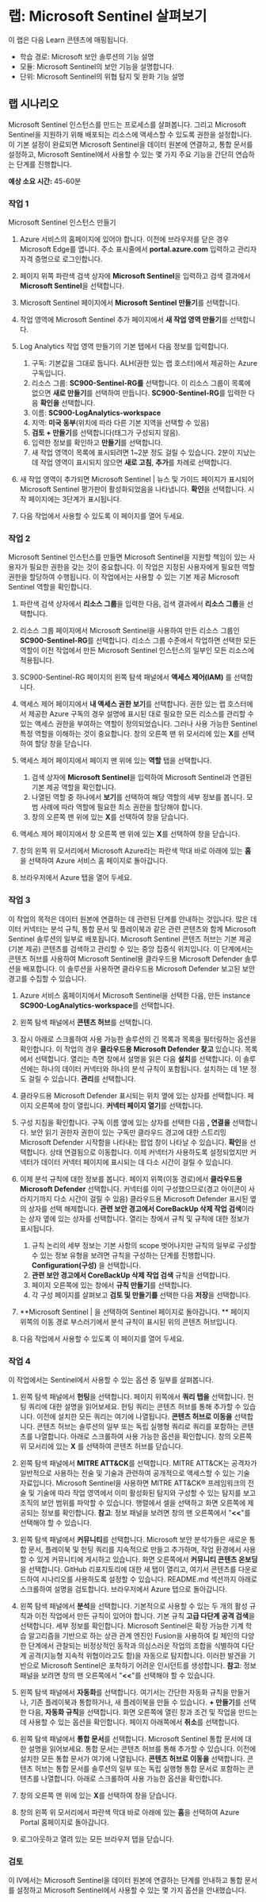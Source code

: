 <!---
---
랩: 제목: 'Microsoft Sentinel 탐색' 학습 경로/모듈/제목: '학습 경로: Microsoft 보안 솔루션의 기능 설명; 모듈 3: Microsoft Sentinel의 보안 기능 설명 단원 3: Microsoft Sentinel의 위협 탐지 및 완화 기능 설명
---
--->

# 랩: Microsoft Sentinel 살펴보기

이 랩은 다음 Learn 콘텐츠에 매핑됩니다.

- 학습 경로: Microsoft 보안 솔루션의 기능 설명
- 모듈: Microsoft Sentinel의 보안 기능을 설명합니다.
- 단위: Microsoft Sentinel의 위협 탐지 및 완화 기능 설명

## 랩 시나리오

Microsoft Sentinel 인스턴스를 만드는 프로세스를 살펴봅니다.  그리고 Microsoft Sentinel을 지원하기 위해 배포되는 리소스에 액세스할 수 있도록 권한을 설정합니다.  이 기본 설정이 완료되면 Microsoft Sentinel을 데이터 원본에 연결하고, 통합 문서를 설정하고, Microsoft Sentinel에서 사용할 수 있는 몇 가지 주요 기능을 간단히 연습하는 단계를 진행합니다.

**예상 소요 시간:** 45-60분

### 작업 1

Microsoft Sentinel 인스턴스 만들기

1. Azure 서비스의 홈페이지에 있어야 합니다.  이전에 브라우저를 닫은 경우 Microsoft Edge를 엽니다. 주소 표시줄에서 **portal.azure.com** 입력하고 관리자 자격 증명으로 로그인합니다.

1. 페이지 위쪽 파란색 검색 상자에 **Microsoft Sentinel**을 입력하고 검색 결과에서 **Microsoft Sentinel**을 선택합니다.

1. Microsoft Sentinel 페이지에서 **Microsoft Sentinel 만들기**를 선택합니다.

1. 작업 영역에 Microsoft Sentinel 추가 페이지에서 **새 작업 영역 만들기**를 선택합니다.

1. Log Analytics 작업 영역 만들기의 기본 탭에서 다음 정보를 입력합니다.
    1. 구독: 기본값을 그대로 둡니다. ALH(권한 있는 랩 호스터)에서 제공하는 Azure 구독입니다.
    1. 리소스 그룹: **SC900-Sentinel-RG를** 선택합니다. 이 리소스 그룹이 목록에 없으면 **새로 만들기**를 선택하여 만듭니다. **SC900-Sentinel-RG**를 입력한 다음 **확인을** 선택합니다.
    1. 이름: **SC900-LogAnalytics-workspace**
    1. 지역: **미국 동부**(위치에 따라 다른 기본 지역을 선택할 수 있음)
    1. **검토 + 만들기**를 선택합니다(태그가 구성되지 않음).
    1. 입력한 정보를 확인하고 **만들기**를 선택합니다.
    1. 새 작업 영역이 목록에 표시되려면 1~2분 정도 걸릴 수 있습니다. 2분이 지났는데 작업 영역이 표시되지 않으면 **새로 고침**, **추가**를 차례로 선택합니다.

1. 새 작업 영역이 추가되면 Microsoft Sentinel | 뉴스 및 가이드 페이지가 표시되어 Microsoft Sentinel 평가판이 활성화되었음을 나타냅니다.  **확인**을 선택합니다.  시작 페이지에는 3단계가 표시됩니다.

1. 다음 작업에서 사용할 수 있도록 이 페이지를 열어 두세요.

### 작업 2

Microsoft Sentinel 인스턴스를 만들면 Microsoft Sentinel을 지원할 책임이 있는 사용자가 필요한 권한을 갖는 것이 중요합니다.  이 작업은 지정된 사용자에게 필요한 역할 권한을 할당하여 수행됩니다.  이 작업에서는 사용할 수 있는 기본 제공 Microsoft Sentinel 역할을 확인합니다.

1. 파란색 검색 상자에서 **리소스 그룹**을 입력한 다음, 검색 결과에서 **리소스 그룹**을 선택합니다. 

1. 리소스 그룹 페이지에서 Microsoft Sentinel을 사용하여 만든 리소스 그룹인 **SC900-Sentinel-RG**를 선택합니다.  리소스 그룹 수준에서 작업하면 선택한 모든 역할이 이전 작업에서 만든 Microsoft Sentinel 인스턴스의 일부인 모든 리소스에 적용됩니다.

1. SC900-Sentinel-RG 페이지의 왼쪽 탐색 패널에서 **액세스 제어(IAM)** 를 선택합니다.

1. 액세스 제어 페이지에서 **내 액세스 권한 보기**를 선택합니다.  권한 있는 랩 호스터에서 제공한 Azure 구독의 경우 설명에 표시된 대로 필요한 모든 리소스를 관리할 수 있는 액세스 권한을 부여하는 역할이 정의되었습니다. 그러나 사용 가능한 Sentinel 특정 역할을 이해하는 것이 중요합니다.  창의 오른쪽 맨 위 모서리에 있는 **X**를 선택하여 할당 창을 닫습니다.

1. 액세스 제어 페이지에서 페이지 맨 위에 있는 **역할** 탭을 선택합니다.
    1. 검색 상자에 **Microsoft Sentinel**을 입력하여 Microsoft Sentinel과 연결된 기본 제공 역할을 확인합니다.
    1. 나열된 역할 중 하나에서 **보기**를 선택하여 해당 역할의 세부 정보를 봅니다.  모범 사례에 따라 역할에 필요한 최소 권한을 할당해야 합니다.  
    1. 창의 오른쪽 맨 위에 있는 **X**를 선택하여 창을 닫습니다.

1. 액세스 제어 페이지에서 창 오른쪽 맨 위에 있는 **X**를 선택하여 창을 닫습니다.

1. 창의 왼쪽 위 모서리에서 Microsoft Azure라는 파란색 막대 바로 아래에 있는 **홈** 을 선택하여 Azure 서비스 홈 페이지로 돌아갑니다.

1. 브라우저에서 Azure 탭을 열어 두세요.

### 작업 3

이 작업의 목적은 데이터 원본에 연결하는 데 관련된 단계를 안내하는 것입니다. 많은 데이터 커넥터는 분석 규칙, 통합 문서 및 플레이북과 같은 관련 콘텐츠와 함께 Microsoft Sentinel 솔루션의 일부로 배포됩니다. Microsoft Sentinel 콘텐츠 허브는 기본 제공(기본 제공) 콘텐츠를 검색하고 관리할 수 있는 중앙 집중식 위치입니다. 이 단계에서는 콘텐츠 허브를 사용하여 Microsoft Sentinel용 클라우드용 Microsoft Defender 솔루션을 배포합니다.  이 솔루션을 사용하면 클라우드용 Microsoft Defender 보고된 보안 경고를 수집할 수 있습니다.

1. Azure 서비스 홈페이지에서 Microsoft Sentinel을 선택한 다음, 만든 instance **SC900-LogAnalytics-workspace**를 선택합니다.

1. 왼쪽 탐색 패널에서 **콘텐츠 허브**를 선택합니다.

1. 잠시 아래로 스크롤하여 사용 가능한 솔루션의 긴 목록과 목록을 필터링하는 옵션을 확인합니다.  이 작업의 경우 **클라우드용 Microsoft Defender 찾고** 있습니다.  목록에서 선택합니다.  열리는 측면 창에서 설명을 읽은 다음 **설치**를 선택합니다.  이 솔루션에는 하나의 데이터 커넥터와 하나의 분석 규칙이 포함됩니다. 설치하는 데 1분 정도 걸릴 수 있습니다.  **관리**를 선택합니다.

1. 클라우드용 Microsoft Defender 표시되는 위치 옆에 있는 상자를 선택합니다.  페이지 오른쪽에 창이 열립니다.  **커넥터 페이지 열기**를 선택합니다.

1. 구성 지침을 확인합니다.  구독 이름 옆에 있는 상자를 선택한 다음 **, 연결을** 선택합니다.  보안 읽기 권한자 권한이 있는 구독만 클라우드 경고에 대한 스트리밍 Microsoft Defender 시작함을 나타내는 팝업 창이 나타날 수 있습니다.  **확인**을 선택합니다.  상태 연결됨으로 이동합니다.  이제 커넥터가 사용하도록 설정되었지만 커넥터가 데이터 커넥터 페이지에 표시되는 데 다소 시간이 걸릴 수 있습니다.  

1. 이제 분석 규칙에 대한 정보를 봅니다.  페이지 위쪽(이동 경로)에서 **클라우드용 Microsoft Defender** 선택합니다. 커넥터를 이미 구성했으므로(경고 아이콘이 사라지기까지 다소 시간이 걸릴 수 있음) 클라우드용 Microsoft Defender 표시된 옆의 상자를 선택 해제합니다. **관련 보안 경고에서 CoreBackUp 삭제 작업 검색**이라는 상자 옆에 있는 상자를 선택합니다. 열리는 창에서 규칙 및 규칙에 대한 정보가 표시됩니다.  
    1. 규칙 논리의 세부 정보는 기본 사항의 scope 벗어나지만 규칙의 일부로 구성할 수 있는 정보 유형을 보려면 규칙을 구성하는 단계를 진행합니다. **Configuration(구성)** 을 선택합니다.
    1. **관련 보안 경고에서 CoreBackUp 삭제 작업 검색** 규칙을 선택합니다.
    1. 페이지 오른쪽에 있는 창에서 **규칙 만들기**를 선택합니다.
    1. 각 구성 페이지를 살펴보고 **검토 및 만들기를** 선택한 다음 **저장**을 선택합니다.

1. **Microsoft Sentinel | 을 선택하여 Sentinel 페이지로 돌아갑니다. ** 페이지 위쪽의 이동 경로 부스러기에서 분석 규칙이 표시된 위의 콘텐츠 허브입니다.

1. 다음 작업에서 사용할 수 있도록 이 페이지를 열어 두세요.


### 작업 4

이 작업에서는 Sentinel에서 사용할 수 있는 옵션 중 일부를 살펴봅니다.

1. 왼쪽 탐색 패널에서 **헌팅**을 선택합니다.  페이지 위쪽에서 **쿼리 탭을** 선택합니다. 헌팅 쿼리에 대한 설명을 읽어보세요. 헌팅 쿼리는 콘텐츠 허브를 통해 추가할 수 있습니다. 이전에 설치한 모든 쿼리는 여기에 나열됩니다. **콘텐츠 허브로 이동을** 선택합니다.  콘텐츠 허브는 솔루션의 일부 또는 독립 실행형 쿼리로 쿼리를 포함하는 콘텐츠를 나열합니다.  아래로 스크롤하여 사용 가능한 옵션을 확인합니다. 창의 오른쪽 위 모서리에 있는 **X** 를 선택하여 콘텐츠 허브를 닫습니다.

1. 왼쪽 탐색 패널에서 **MITRE ATT&CK**를 선택합니다.  MITRE ATT&CK는 공격자가 일반적으로 사용하는 전술 및 기술과 관련하여 공개적으로 액세스할 수 있는 기술 자료입니다. Microsoft Sentinel을 사용하면 MITRE ATT&CK® 프레임워크의 전술 및 기술에 따라 작업 영역에서 이미 활성화된 탐지와 구성할 수 있는 탐지를 보고 조직의 보안 범위를 파악할 수 있습니다.  행렬에서 셀을 선택하고 화면 오른쪽에 제공되는 정보를 확인합니다. **참고**: 정보 패널을 보려면 창의 맨 오른쪽에서 "**<<**"를 선택해야 할 수 있습니다.

1. 왼쪽 탐색 패널에서 **커뮤니티**를 선택합니다. Microsoft 보안 분석가들은 새로운 통합 문서, 플레이북 및 헌팅 쿼리를 지속적으로 만들고 추가하며, 작업 환경에서 사용할 수 있게 커뮤니티에 게시하고 있습니다. 화면 오른쪽에서 **커뮤니티 콘텐츠 온보딩**을 선택합니다.  GitHub 리포지토리에 대한 새 탭이 열리고, 여기서 콘텐츠를 다운로드하여 시나리오를 사용하도록 설정할 수 있습니다. README.md 섹션까지 아래로 스크롤하여 설명을 검토합니다. 브라우저에서 Azure 탭으로 돌아갑니다.

1. 왼쪽 탐색 패널에서 **분석**을 선택합니다.  기본적으로 사용할 수 있는 두 개의 활성 규칙과 이전 작업에서 만든 규칙이 있어야 합니다. 기본 규칙 **고급 다단계 공격 검색**을 선택합니다.  세부 정보를 확인합니다.  Microsoft Sentinel은 확장 가능한 기계 학습 알고리즘을 기반으로 하는 상관 관계 엔진인 Fusion을 사용하여 킬 체인의 다양한 단계에서 관찰되는 비정상적인 동작과 의심스러운 작업의 조합을 식별하여 다단계 공격(지능형 지속적 위협이라고도 함)을 자동으로 탐지합니다. 이러한 발견을 기반으로 Microsoft Sentinel은 포착하기 어려운 인시던트를 생성합니다. **참고**: 정보 패널을 보려면 창의 맨 오른쪽에서 "**<<**"를 선택해야 할 수 있습니다.

1. 왼쪽 탐색 패널에서 **자동화**를 선택합니다.  여기서는 간단한 자동화 규칙을 만들거나, 기존 플레이북과 통합하거나, 새 플레이북을 만들 수 있습니다.  **+ 만들기**를 선택한 다음, **자동화 규칙**을 선택합니다.  화면 오른쪽에 열린 창과 조건 및 작업을 만드는 데 사용할 수 있는 옵션을 확인합니다.  페이지 아래쪽에서 **취소**를 선택합니다.

1. 왼쪽 탐색 패널에서 **통합 문서**를 선택합니다. Microsoft Sentinel 통합 문서에 대한 설명을 읽어보세요.  통합 문서는 콘텐츠 허브를 통해 추가할 수 있습니다. 이전에 설치한 모든 통합 문서가 여기에 나열됩니다. **콘텐츠 허브로 이동을** 선택합니다.  콘텐츠 허브는 통합 문서를 솔루션의 일부 또는 독립 실행형 통합 문서로 포함하는 콘텐츠를 나열합니다. 아래로 스크롤하여 사용 가능한 옵션을 확인합니다.

1. 창의 오른쪽 맨 위에 있는 **X**를 선택하여 창을 닫습니다.

1. 창의 왼쪽 위 모서리에서 파란색 막대 바로 아래에 있는 **홈**을 선택하여 Azure Portal 홈페이지로 돌아갑니다.

1. 로그아웃하고 열려 있는 모든 브라우저 탭을 닫습니다.

### 검토

이 lV에서는 Microsoft Sentinel을 데이터 원본에 연결하는 단계를 안내하고 통합 문서를 설정하고 Microsoft Sentinel에서 사용할 수 있는 몇 가지 옵션을 안내했습니다.
